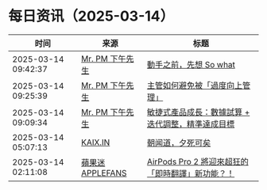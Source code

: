 ﻿# 每日资讯（2025-03-14）

|时间|来源|标题|
|---|---|---|
|2025-03-14 09:42:37|[Mr. PM 下午先生](http://feeds.feedburner.com/pmmustknow)|[動手之前，先想 So what](https://mrpm.cc/1765/)|
|2025-03-14 09:25:39|[Mr. PM 下午先生](http://feeds.feedburner.com/pmmustknow)|[主管如何避免被「過度向上管理」](https://mrpm.cc/1764/)|
|2025-03-14 09:09:34|[Mr. PM 下午先生](http://feeds.feedburner.com/pmmustknow)|[敏捷式產品成長：數據試算 + 迭代調整，精準達成目標](https://mrpm.cc/1760/)|
|2025-03-14 05:07:13|[KAIX.IN](https://kaix.in/feed/)|[朝闻道，夕死可矣](https://kaix.in/2025/0314-no-fear-of-death/)|
|2025-03-14 02:11:08|[蘋果迷 APPLEFANS](https://applefans.today/feed/)|[AirPods Pro 2 將迎來超狂的「即時翻譯」新功能？！](https://applefans.today/2025-03-live-translation-airpods-pro-2-ios-19/)|
